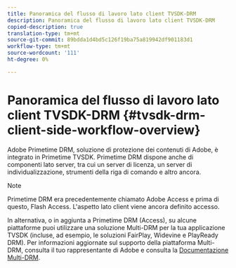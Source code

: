 ```yaml
---
title: Panoramica del flusso di lavoro lato client TVSDK-DRM
description: Panoramica del flusso di lavoro lato client TVSDK-DRM
copied-description: true
translation-type: tm+mt
source-git-commit: 89bdda1d4bd5c126f19ba75a819942df901183d1
workflow-type: tm+mt
source-wordcount: '111'
ht-degree: 0%

---
```



# Panoramica del flusso di lavoro lato client TVSDK-DRM {#tvsdk-drm-client-side-workflow-overview}

Adobe Primetime DRM, soluzione di protezione dei contenuti di Adobe, è integrato in Primetime TVSDK. Primetime DRM dispone anche di componenti lato server, tra cui un server di licenza, un server di individualizzazione, strumenti della riga di comando e altro ancora.

>[!NOTE]
>
>Primetime DRM era precedentemente chiamato Adobe Access e prima di questo, Flash Access. L&#39;aspetto lato client viene ancora definito accesso.

In alternativa, o in aggiunta a Primetime DRM (Access), su alcune piattaforme puoi utilizzare una soluzione Multi-DRM per la tua applicazione TVSDK (incluse, ad esempio, le soluzioni FairPlay, Widevine e PlayReady DRM). Per informazioni aggiornate sul supporto della piattaforma Multi-DRM, consulta il tuo rappresentante di Adobe e consulta la [Documentazione Multi-DRM](../multi-drm-workflows/title-page/overview.md).
